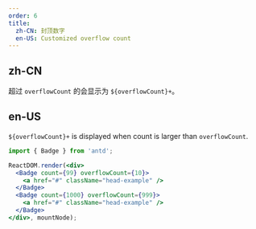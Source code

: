 ```yaml
---
order: 6
title:
  zh-CN: 封顶数字
  en-US: Customized overflow count
---
```


## zh-CN

超过 `overflowCount` 的会显示为 `${overflowCount}+`。

## en-US

`${overflowCount}+` is displayed when count is larger than `overflowCount`.

````jsx
import { Badge } from 'antd';

ReactDOM.render(<div>
  <Badge count={99} overflowCount={10}>
    <a href="#" className="head-example" />
  </Badge>
  <Badge count={1000} overflowCount={999}>
    <a href="#" className="head-example" />
  </Badge>
</div>, mountNode);
````
